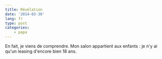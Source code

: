 ```yaml
---
title: Révélation
date: '2014-03-30'
lang: fr
type: post
categories:
    - papa
---
```


En fait, je viens de comprendre. Mon salon appartient aux enfants : je n'y ai qu'un leasing d'encore bien 18 ans.
